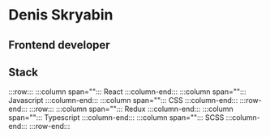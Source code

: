 # Denis Skryabin


## Frontend developer


## Stack

<!-- |            |  |      |
|            |  |     |
| Redux-saga      |            | PostCSS |
| Reduxjs/toolkit |            |         |
| MobX            |            |         | -->

:::row:::
   :::column span="":::
      React
   :::column-end:::
   :::column span="":::
      Javascript
   :::column-end:::
   :::column span="":::
      CSS
   :::column-end:::
:::row-end:::
:::row:::
   :::column span="":::
      Redux
   :::column-end:::
   :::column span="":::
      Typescript
   :::column-end:::
   :::column span="":::
      SCSS
   :::column-end:::
:::row-end:::

